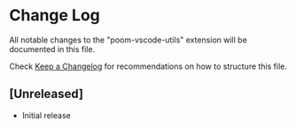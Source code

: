 # Change Log

All notable changes to the "poom-vscode-utils" extension will be documented in this file.

Check [Keep a Changelog](http://keepachangelog.com/) for recommendations on how to structure this file.

## [Unreleased]

- Initial release